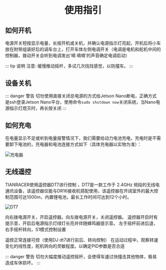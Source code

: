 <p style="font-size:30px ; font-weight:bolder; text-align:center">使用指引</p>

## 如何开机

电源开关短按显示电量，长按开机或关机，并确认电源指示灯亮起，开机后将小车放在附带组装好后的调车台上，打开车体左侧电调开关（电调是电机和舵机中间的控制器，拨动开关会听到电调发出‘嘀 嘀嘀’的声音确定电调启动）

::: tip 说明
注意: 缓慢推动摇杆，多试几次找找感觉，以防撞车。
:::

## 设备关机

::: danger 警告
切勿使用直接关闭总电源的方式给Jetson Nano断电，正确方式是ssh登录Jetson Nano平台，使用命令`sudo shutdown now`关闭系统，当Nano电源指示灯熄灭时，再长按关闭
:::

## 如何充电

在电量显示不足或听到电量报警情况下，我们需要给动力电池充电，充电时是不需要卸下电池的，充电器和电池连接方式如下（具体充电器以实物为准）：

![充电器](https://tianbot-pic.oss-cn-beijing.aliyuncs.com/tianbot/202112211514679.jpg)


## 无线遥控

TIANRACER使用遥控器DT7进行控制 ，DT7是一款工作于 2.4GHz 频段的无线电通讯设备，该遥控器仅能与DR16接收机搭配使用，该遥控器在开阔室外的最大控制范围可达1000m，内置锂电池，最长工作时间可达到12个小时。

![DT7](https://tianbot-pic.oss-cn-beijing.aliyuncs.com/tianbot/202112211514356.jpg)

向右拨电源开关，开启遥控器。向左拨电源开关，关闭遥控器。
遥控器开启时有提示音，开启后电源指示灯绿灯长亮并伴随蜂鸣器提示音。
左手摇杆前进后退，右手摇杆转向，S1模式控制设置

遥控正常连接可控（使用DJ dt7进行前后、转向控制）
在运动过程中，观察转速变化的线性度，舵机转向的灵敏程度。以确定PID参数是否合适

::: danger 警告
切勿大幅度推动遥控摇杆，会使得车速过快撞击其他物体，极易造成车体损坏。
:::